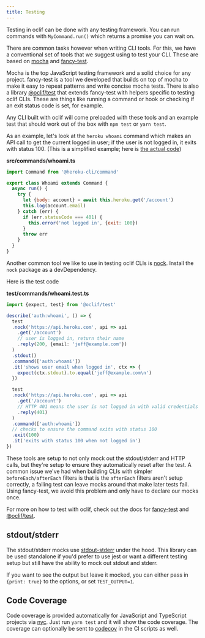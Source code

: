 ```yaml
---
title: Testing
---
```


Testing in oclif can be done with any testing framework. You can run commands with `MyCommand.run()` which returns a promise you can wait on.

There are common tasks however when writing CLI tools. For this, we have a conventional set of tools that we suggest using to test your CLI. These are based on [mocha](https://mochajs.org) and [fancy-test](https://github.com/jdxcode/fancy-test).

Mocha is the top JavaScript testing framework and a solid choice for any project. fancy-test is a tool we developed that builds on top of mocha to make it easy to repeat patterns and write concise mocha tests. There is also a library [@oclif/test](https://github.com/oclif/test) that extends fancy-test with helpers specific to testing oclif CLIs. These are things like running a command or hook or checking if an exit status code is set, for example.

Any CLI built with oclif will come preloaded with these tools and an example test that should work out of the box with `npm test` or `yarn test`.

As an example, let's look at the `heroku whoami` command which makes an API call to get the current logged in user; if the user is not logged in, it exits with status 100. (This is a simplified example; here is [the actual code](https://github.com/heroku/heroku-cli-plugin-auth))

**src/commands/whoami.ts**

```js
import Command from '@heroku-cli/command'

export class Whoami extends Command {
  async run() {
    try {
      let {body: account} = await this.heroku.get('/account')
      this.log(account.email)
    } catch (err) {
      if (err.statusCode === 401) {
        this.error('not logged in', {exit: 100})
      }
      throw err
    }
  }
}
```

Another common tool we like to use in testing oclif CLIs is [nock](https://github.com/node-nock/nock). Install the `nock` package as a devDependency.

Here is the test code

**test/commands/whoami.test.ts**

```typescript
import {expect, test} from '@oclif/test'

describe('auth:whoami', () => {
  test
  .nock('https://api.heroku.com', api => api
    .get('/account')
    // user is logged in, return their name
    .reply(200, {email: 'jeff@example.com'})
  )
  .stdout()
  .command(['auth:whoami'])
  .it('shows user email when logged in', ctx => {
    expect(ctx.stdout).to.equal('jeff@example.com\n')
  })

  test
  .nock('https://api.heroku.com', api => api
    .get('/account')
    // HTTP 401 means the user is not logged in with valid credentials
    .reply(401)
  )
  .command(['auth:whoami'])
  // checks to ensure the command exits with status 100
  .exit(100)
  .it('exits with status 100 when not logged in')
})
```

These tools are setup to not only mock out the stdout/stderr and HTTP calls, but they're setup to ensure they automatically reset after the test. A common issue we've had when building CLIs with simpler `beforeEach/afterEach` filters is that is the `afterEach` filters aren't setup correctly, a failing test can leave mocks around that make later tests fail. Using fancy-test, we avoid this problem and only have to declare our mocks once.

For more on how to test with oclif, check out the docs for [fancy-test](https://github.com/jdxcode/fancy-test) and [@oclif/test](https://github.com/oclif/test).

## stdout/stderr

The stdout/stderr mocks use [stdout-stderr](https://github.com/jdxcode/stdout-stderr) under the hood. This library can be used standalone if you'd prefer to use jest or want a different testing setup but still have the ability to mock out stdout and stderr.

If you want to see the output but leave it mocked, you can either pass in `{print: true}` to the options, or set `TEST_OUTPUT=1`.

## Code Coverage

Code coverage is provided automatically for JavaScript and TypeScript projects via [nyc](https://npm.im/nyc). Just run `yarn test` and it will show the code coverage. The coverage can optionally be sent to [codecov](https://codecov.io) in the CI scripts as well.

